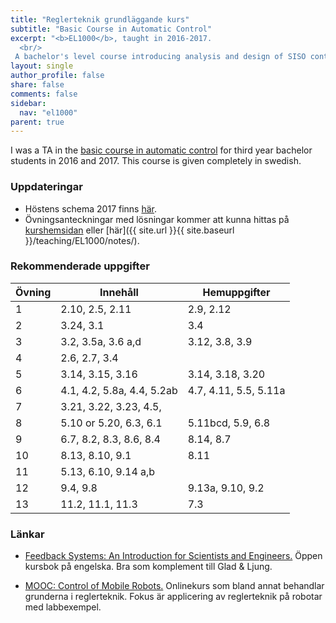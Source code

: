 ```yaml
---
title: "Reglerteknik grundläggande kurs"
subtitle: "Basic Course in Automatic Control"
excerpt: "<b>EL1000</b>, taught in 2016-2017. 
  <br/>
 A bachelor's level course introducing analysis and design of SISO control systems. "
layout: single
author_profile: false
share: false
comments: false
sidebar:
  nav: "el1000"
parent: true
---
```

I was a TA in the [basic course in automatic control](https://www.kth.se/student/kurser/kurs/EL1000/) for third year bachelor students in 2016 and 2017. This course is given completely in swedish. 

### Uppdateringar
* Höstens schema 2017 finns [här](https://tinyurl.com/schema2017).
* Övningsanteckningar med lösningar kommer att kunna hittas på [kurshemsidan](https://kth.instructure.com/courses/2911/modules) eller [här]({{ site.url }}{{ site.baseurl }}/teaching/EL1000/notes/).


### Rekommenderade uppgifter

|Övning| Innehåll                 |  Hemuppgifter|
|------|--------------------------|---------------------|
1 | 	2.10, 2.5, 2.11           | 2.9, 2.12		|
2 | 	3.24, 3.1                 |3.4			|
3 |     3.2, 3.5a, 3.6 a,d        |3.12, 3.8, 3.9	|
4 |	2.6, 2.7, 3.4             |			|
5 |	3.14, 3.15, 3.16          |3.14, 3.18, 3.20	|
6 |	4.1, 4.2, 5.8a, 4.4, 5.2ab|4.7, 4.11, 5.5, 5.11a| 
7 |	3.21, 3.22, 3.23, 4.5,    | 	      	   	|
8 |	5.10 or 5.20, 6.3, 6.1    |5.11bcd, 5.9, 6.8    |
9 |	6.7, 8.2, 8.3, 8.6, 8.4   |8.14, 8.7            | 
10 |	8.13, 8.10, 9.1 	  |    8.11             | 
11 |	5.13, 6.10, 9.14 a,b 	  |                     |
12 |	9.4, 9.8  	          |9.13a, 9.10, 9.2     |
13 |	11.2, 11.1, 11.3   	  |7.3			| 


### Länkar
* [Feedback Systems: An Introduction for Scientists and Engineers.](http://www.cds.caltech.edu/~murray/amwiki/index.php/Main_Page)
Öppen kursbok på engelska. Bra som komplement till Glad & Ljung. 

* [MOOC: Control of Mobile Robots.](https://www.coursera.org/learn/mobile-robot)
Onlinekurs som bland annat behandlar grunderna i reglerteknik. Fokus är applicering av reglerteknik på robotar med labbexempel. 
